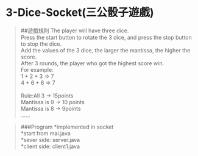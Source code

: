 # 3-Dice-Socket(三公骰子遊戲)

>##遊戲規則
>The player will have three dice. <br>
>Press the start button to rotate the 3 dice, and press the stop button to stop the dice.<br>
>Add the values of the 3 dice, the larger the mantissa, the higher the score.<br>
>After 3 rounds, the player who got the highest score win.<br>
>For example: <br>1 + 2 + 3 => 7<br>	4 + 6 + 6 => 7<br><br>
>Rule:All 3 -> 15points<br>Mantissa is 9 -> 10 points<br>Mantissa is 8 -> 9points<br>
>......<br>

>###Program
>*implemented in socket<br>
>*start from mai.java<br>
>*sever side: server.java<br>
>*client side: client1.java<br>
